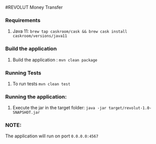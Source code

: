 #REVOLUT Money Transfer

### Requirements

1. Java 11: `brew tap caskroom/cask && brew cask install caskroom/versions/java11`

### Build the application

1. Build the application : `mvn clean package`

### Running Tests

1. To run tests `mvn clean test`


### Running the application:

1. Execute the jar in the target folder: `java -jar target/revolut-1.0-SNAPSHOT.jar`

### NOTE: 
The application will run on port `0.0.0.0:4567`
